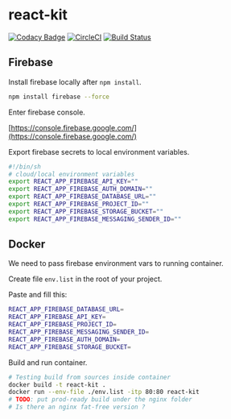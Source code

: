# react-kit

[![Codacy Badge](https://api.codacy.com/project/badge/Grade/bc054a78be184800beaff7910cffdc99)](https://app.codacy.com/app/d-bo/react-kit?utm_source=github.com&utm_medium=referral&utm_content=d-bo/react-kit&utm_campaign=Badge_Grade_Dashboard)
[![CircleCI](https://circleci.com/gh/d-bo/react-kit.svg?style=svg)](https://circleci.com/gh/d-bo/react-kit)
[![Build Status](https://travis-ci.com/d-bo/react-kit.svg?branch=dev)](https://travis-ci.com/d-bo/react-kit)

## Firebase

Install firebase locally after ```npm install```.

```sh
npm install firebase --force
```

Enter firebase console.

[https://console.firebase.google.com/](https://console.firebase.google.com/)

Export firebase secrets to local environment variables.

```bash
#!/bin/sh
# cloud/local environment variables
export REACT_APP_FIREBASE_API_KEY=""
export REACT_APP_FIREBASE_AUTH_DOMAIN=""
export REACT_APP_FIREBASE_DATABASE_URL=""
export REACT_APP_FIREBASE_PROJECT_ID=""
export REACT_APP_FIREBASE_STORAGE_BUCKET=""
export REACT_APP_FIREBASE_MESSAGING_SENDER_ID=""
```

## Docker

We need to pass firebase environment vars to running container.

Create file ```env.list``` in the root of your project.

Paste and fill this:

```sh
REACT_APP_FIREBASE_DATABASE_URL=
REACT_APP_FIREBASE_API_KEY=
REACT_APP_FIREBASE_PROJECT_ID=
REACT_APP_FIREBASE_MESSAGING_SENDER_ID=
REACT_APP_FIREBASE_AUTH_DOMAIN=
REACT_APP_FIREBASE_STORAGE_BUCKET=
```

Build and run container.

```bash
# Testing build from sources inside container
docker build -t react-kit .
docker run --env-file ./env.list -itp 80:80 react-kit
# TODO: put prod-ready build under the nginx folder
# Is there an nginx fat-free version ?
```
